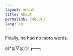 ```yaml
---
layout: about
title: About
permalink: /about/
lang: en
---
```

Finally, he had no more words.

<p> o(*≧▽≦)ツ┏━┓</p>
